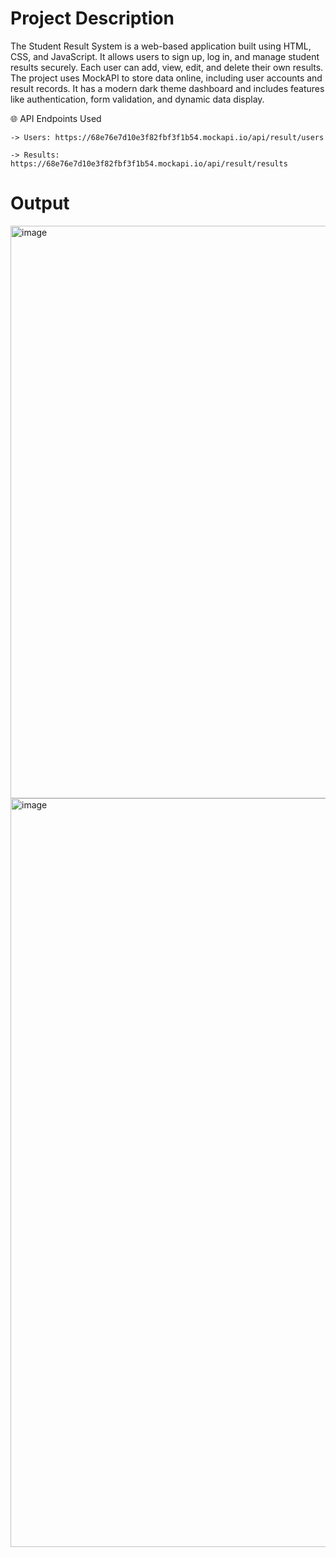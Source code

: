 # Project Description

The Student Result System is a web-based application built using HTML, CSS, and JavaScript. It allows users to sign up, log in, and manage student results securely. Each user can add, view, edit, and delete their own results. The project uses MockAPI to store data online, including user accounts and result records. It has a modern dark theme dashboard and includes features like authentication, form validation, and dynamic data display.

🌐 API Endpoints Used

    -> Users: https://68e76e7d10e3f82fbf3f1b54.mockapi.io/api/result/users

    -> Results: https://68e76e7d10e3f82fbf3f1b54.mockapi.io/api/result/results

# Output
<img width="612" height="916" alt="image" src="https://github.com/user-attachments/assets/b50bc1e0-0585-44cc-9a06-9878db3223de" />
<img width="2233" height="1198" alt="image" src="https://github.com/user-attachments/assets/5a193316-7f5e-4a3e-be54-77d4fd465d19" />

